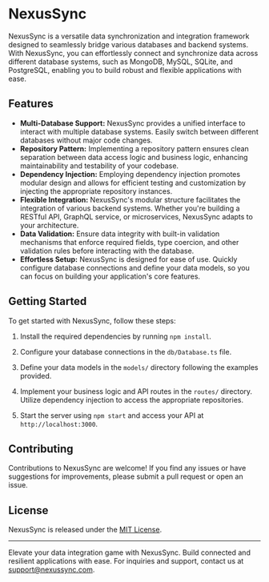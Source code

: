 # NexusSync

NexusSync is a versatile data synchronization and integration framework designed to seamlessly bridge various databases and backend systems. With NexusSync, you can effortlessly connect and synchronize data across different database systems, such as MongoDB, MySQL, SQLite, and PostgreSQL, enabling you to build robust and flexible applications with ease.

## Features

- **Multi-Database Support:** NexusSync provides a unified interface to interact with multiple database systems. Easily switch between different databases without major code changes.
- **Repository Pattern:** Implementing a repository pattern ensures clean separation between data access logic and business logic, enhancing maintainability and testability of your codebase.
- **Dependency Injection:** Employing dependency injection promotes modular design and allows for efficient testing and customization by injecting the appropriate repository instances.
- **Flexible Integration:** NexusSync's modular structure facilitates the integration of various backend systems. Whether you're building a RESTful API, GraphQL service, or microservices, NexusSync adapts to your architecture.
- **Data Validation:** Ensure data integrity with built-in validation mechanisms that enforce required fields, type coercion, and other validation rules before interacting with the database.
- **Effortless Setup:** NexusSync is designed for ease of use. Quickly configure database connections and define your data models, so you can focus on building your application's core features.

## Getting Started

To get started with NexusSync, follow these steps:

1. Install the required dependencies by running `npm install`.

2. Configure your database connections in the `db/Database.ts` file.

3. Define your data models in the `models/` directory following the examples provided.

4. Implement your business logic and API routes in the `routes/` directory. Utilize dependency injection to access the appropriate repositories.

5. Start the server using `npm start` and access your API at `http://localhost:3000`.

## Contributing

Contributions to NexusSync are welcome! If you find any issues or have suggestions for improvements, please submit a pull request or open an issue.

## License

NexusSync is released under the [MIT License](LICENSE).

---

Elevate your data integration game with NexusSync. Build connected and resilient applications with ease. For inquiries and support, contact us at support@nexussync.com.
